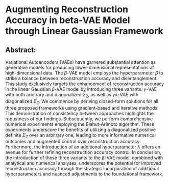 # Augmenting Reconstruction Accuracy in beta-VAE Model through Linear Gaussian Framework

## Abstract:
Variational Autoencoders (VAEs) have garnered substantial attention as generative models for producing lower-dimensional representations of high-dimensional data. The $\beta$-VAE model employs the hyperparameter $\beta$ to strike a balance between reconstruction accuracy and disentanglement. This study exclusively targets the enhancement of reconstruction accuracy in the linear Gaussian $\beta$-VAE model by introducing three variants: $\gamma$-VAE with both arbitrary and diagonalized $\Sigma_{Z}$, as well as $\gamma\lambda$-VAE with diagonalized $\Sigma_{Z}$. We commence by deriving closed-form solutions for all three proposed frameworks using gradient-based and iterative methods. This demonstration of consistency between approaches highlights the robustness of our findings. Subsequently, we perform comprehensive numerical experiments employing the Blahut-Arimoto algorithm. These experiments underscore the benefits of utilizing a diagonalized positive definite $\Sigma_{Z}$ over an arbitrary one, leading to more informative numerical outcomes and augmented control over reconstruction accuracy. Furthermore, the introduction of an additional hyperparameter $\lambda$ offers an avenue for further refining reconstruction accuracy control. In conclusion, the introduction of these three variants to the $\beta$-VAE model, combined with analytical and numerical analyses, underscores the potential for improved reconstruction accuracy through the strategic incorporation of additional hyperparameters and nuanced adjustments to the foundational framework.
